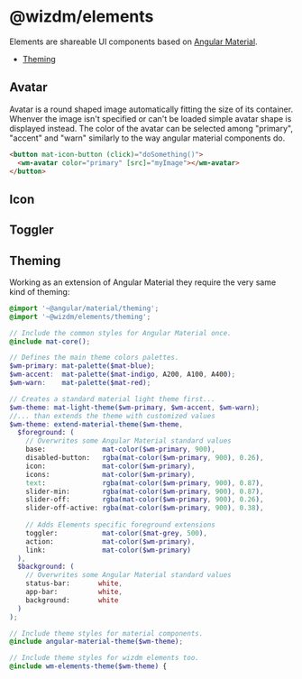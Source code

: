 @wizdm/elements
===============

Elements are shareable UI components based on [Angular Material](https://material.angular.io). 

* [Theming](#theming)


## Avatar

Avatar is a round shaped image automatically fitting the size of its container. Whenver the image isn't specified or can't be loaded simple avatar shape is displayed instead. The color of the avatar can be selected among "primary", "accent" and "warn" similarly to the way angular material components do.

``` html
<button mat-icon-button (click)="doSomething()">
  <wm-avatar color="primary" [src]="myImage"></wm-avatar>
</button>
```


## Icon

## Toggler

## Theming

Working as an extension of Angular Material they require the very same kind of theming:

``` scss
@import '~@angular/material/theming';
@import '~@wizdm/elements/theming';

// Include the common styles for Angular Material once.
@include mat-core();

// Defines the main theme colors palettes.
$wm-primary: mat-palette($mat-blue);
$wm-accent:  mat-palette($mat-indigo, A200, A100, A400);
$wm-warn:    mat-palette($mat-red);

// Creates a standard material light theme first...
$wm-theme: mat-light-theme($wm-primary, $wm-accent, $wm-warn);
//... than extends the theme with customized values
$wm-theme: extend-material-theme($wm-theme, 
  $foreground: (
    // Overwrites some Angular Material standard values
    base:              mat-color($wm-primary, 900),
    disabled-button:   rgba(mat-color($wm-primary, 900), 0.26),
    icon:              mat-color($wm-primary),
    icons:             mat-color($wm-primary),
    text:              rgba(mat-color($wm-primary, 900), 0.87),
    slider-min:        rgba(mat-color($wm-primary, 900), 0.87),
    slider-off:        rgba(mat-color($wm-primary, 900), 0.26),
    slider-off-active: rgba(mat-color($wm-primary, 900), 0.38),
    
    // Adds Elements specific foreground extensions
    toggler:           mat-color($mat-grey, 500),
    action:            mat-color($wm-primary),
    link:              mat-color($wm-primary)
  ),
  $background: (
    // Overwrites some Angular Material standard values
    status-bar:       white,
    app-bar:          white,
    background:       white
  )
);

// Include theme styles for material components.
@include angular-material-theme($wm-theme);

// Include theme styles for wizdm elements too.
@include wm-elements-theme($wm-theme) {
```

